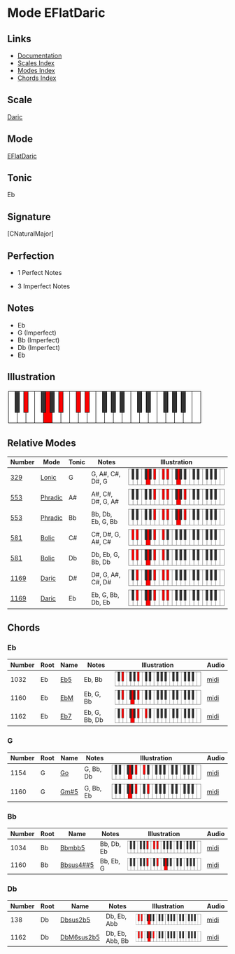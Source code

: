 # Mode EFlatDaric

## Links

- [Documentation](index.md)
- [Scales Index](Scales.md)
- [Modes Index](Modes.md)
- [Chords Index](Chords.md)

## Scale

[Daric](ScaleDaric.md)

## Mode

[EFlatDaric](ModeEFlatDaric.md)

## Tonic

Eb

## Signature

[CNaturalMajor]

## Perfection

 - 1 Perfect Notes

 - 3 Imperfect Notes

## Notes

- Eb
- G (Imperfect)
- Bb (Imperfect)
- Db (Imperfect)
- Eb

## Illustration

![EFlatDaric](ModeEFlatDaric.png)

## Relative Modes

| Number | Mode | Tonic | Notes | Illustration |
|--------|------|-------|-------|--------------|
| [329](https://ianring.com/musictheory/scales/329) | [Lonic](ModeLonic.md) | G | G, A#, C#, D#, G | ![GNaturalLonic](ModeGNaturalLonic.png) |
| [553](https://ianring.com/musictheory/scales/553) | [Phradic](ModePhradic.md) | A# | A#, C#, D#, G, A# | ![ASharpPhradic](ModeASharpPhradic.png) |
| [553](https://ianring.com/musictheory/scales/553) | [Phradic](ModePhradic.md) | Bb | Bb, Db, Eb, G, Bb | ![BFlatPhradic](ModeBFlatPhradic.png) |
| [581](https://ianring.com/musictheory/scales/581) | [Bolic](ModeBolic.md) | C# | C#, D#, G, A#, C# | ![CSharpBolic](ModeCSharpBolic.png) |
| [581](https://ianring.com/musictheory/scales/581) | [Bolic](ModeBolic.md) | Db | Db, Eb, G, Bb, Db | ![DFlatBolic](ModeDFlatBolic.png) |
| [1169](https://ianring.com/musictheory/scales/1169) | [Daric](ModeDaric.md) | D# | D#, G, A#, C#, D# | ![DSharpDaric](ModeDSharpDaric.png) |
| [1169](https://ianring.com/musictheory/scales/1169) | [Daric](ModeDaric.md) | Eb | Eb, G, Bb, Db, Eb | ![EFlatDaric](ModeEFlatDaric.png) |

## Chords

### Eb

| Number | Root | Name | Notes | Illustration | Audio |
|--------|------|------|-------|--------------|-------|
| 1032 | Eb | [Eb5](ChordEFlatPowerChord.md) | Eb, Bb | ![Eb5](ChordEFlatPowerChordRootPosition.png) | [midi](ChordEFlatPowerChordRootPosition.mid) |
| 1160 | Eb | [EbM](ChordEFlatMajor.md) | Eb, G, Bb | ![EbM](ChordEFlatMajorRootPosition.png) | [midi](ChordEFlatMajorRootPosition.mid) |
| 1162 | Eb | [Eb7](ChordEFlatDominantSeventh.md) | Eb, G, Bb, Db | ![Eb7](ChordEFlatDominantSeventhRootPosition.png) | [midi](ChordEFlatDominantSeventhRootPosition.mid) |

### G

| Number | Root | Name | Notes | Illustration | Audio |
|--------|------|------|-------|--------------|-------|
| 1154 | G | [Go](ChordGNaturalDiminished.md) | G, Bb, Db | ![Go](ChordGNaturalDiminishedRootPosition.png) | [midi](ChordGNaturalDiminishedRootPosition.mid) |
| 1160 | G | [Gm#5](ChordGNaturalMinorSharpFifth.md) | G, Bb, Eb | ![Gm#5](ChordGNaturalMinorSharpFifthRootPosition.png) | [midi](ChordGNaturalMinorSharpFifthRootPosition.mid) |

### Bb

| Number | Root | Name | Notes | Illustration | Audio |
|--------|------|------|-------|--------------|-------|
| 1034 | Bb | [Bbmbb5](ChordBFlatMinorDoubleFlatFifth.md) | Bb, Db, Eb | ![Bbmbb5](ChordBFlatMinorDoubleFlatFifthRootPosition.png) | [midi](ChordBFlatMinorDoubleFlatFifthRootPosition.mid) |
| 1160 | Bb | [Bbsus4##5](ChordBFlatSuspendedFourthDoubleSharpFifth.md) | Bb, Eb, G | ![Bbsus4##5](ChordBFlatSuspendedFourthDoubleSharpFifthRootPosition.png) | [midi](ChordBFlatSuspendedFourthDoubleSharpFifthRootPosition.mid) |

### Db

| Number | Root | Name | Notes | Illustration | Audio |
|--------|------|------|-------|--------------|-------|
| 138 | Db | [Dbsus2b5](ChordDFlatSuspendedSecondFlatFifth.md) | Db, Eb, Abb | ![Dbsus2b5](ChordDFlatSuspendedSecondFlatFifthRootPosition.png) | [midi](ChordDFlatSuspendedSecondFlatFifthRootPosition.mid) |
| 1162 | Db | [DbM6sus2b5](ChordDFlatMajorSixthSuspendedSecondFlatFifth.md) | Db, Eb, Abb, Bb | ![DbM6sus2b5](ChordDFlatMajorSixthSuspendedSecondFlatFifthRootPosition.png) | [midi](ChordDFlatMajorSixthSuspendedSecondFlatFifthRootPosition.mid) |

